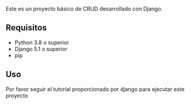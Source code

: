 Este es un proyecto básico de CRUD desarrollado con Django.

## Requisitos

- Python 3.8 o superior
- Django 5.1 o superior
- pip

## Uso

Por favor seguir el tutorial proporcionado por django para ejecutar este proyecto
